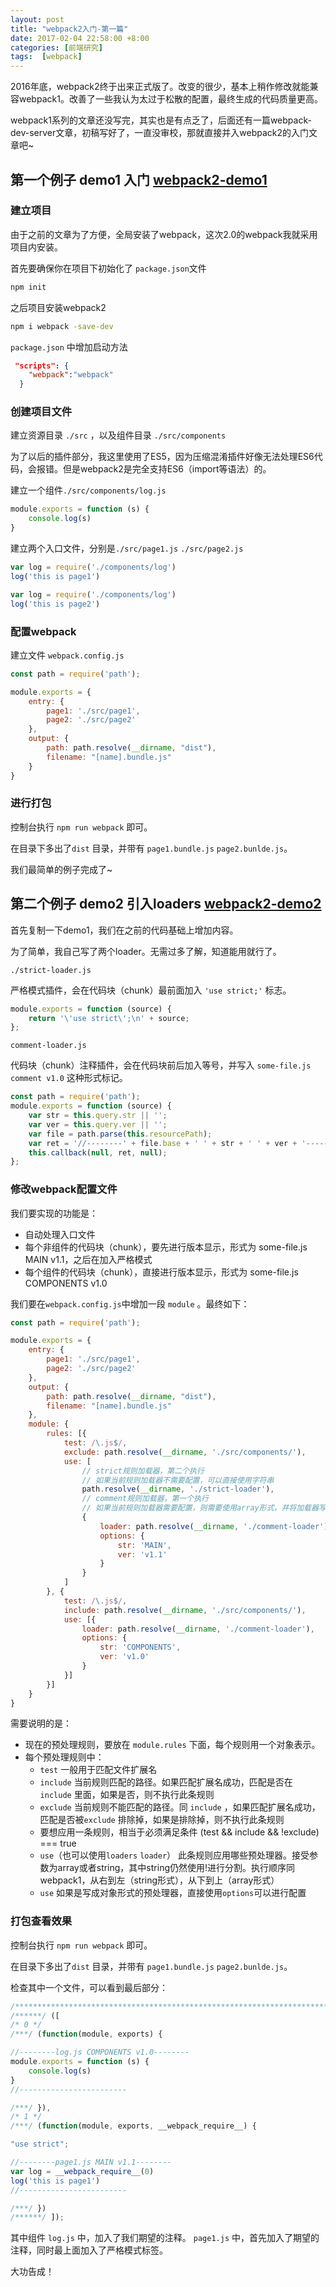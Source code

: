 ```yaml
---
layout: post
title: "webpack2入门-第一篇"
date: 2017-02-04 22:58:00 +8:00
categories: [前端研究]
tags:  [webpack]
---
```


2016年底，webpack2终于出来正式版了。改变的很少，基本上稍作修改就能兼容webpack1。改善了一些我认为太过于松散的配置，最终生成的代码质量更高。

webpack1系列的文章还没写完，其实也是有点乏了，后面还有一篇webpack-dev-server文章，初稿写好了，一直没审校，那就直接并入webpack2的入门文章吧~

## 第一个例子 demo1 入门 [webpack2-demo1](https://github.com/yukapril/learning/tree/master/webpack2-demo/demo1)

### 建立项目

由于之前的文章为了方便，全局安装了webpack，这次2.0的webpack我就采用项目内安装。

首先要确保你在项目下初始化了 `package.json`文件

```bash
npm init
```

之后项目安装webpack2

```bash
npm i webpack -save-dev
```

`package.json` 中增加启动方法

```json
 "scripts": {
    "webpack":"webpack"
  }
```

### 创建项目文件

建立资源目录 `./src` ，以及组件目录 `./src/components`

为了以后的插件部分，我这里使用了ES5，因为压缩混淆插件好像无法处理ES6代码，会报错。但是webpack2是完全支持ES6（import等语法）的。

建立一个组件`./src/components/log.js`

```js
module.exports = function (s) {
    console.log(s)
}
```

建立两个入口文件，分别是`./src/page1.js` `./src/page2.js`

```js
var log = require('./components/log')
log('this is page1')
```

```js
var log = require('./components/log')
log('this is page2')
```

### 配置webpack

建立文件 `webpack.config.js`

```js
const path = require('path');

module.exports = {
    entry: {
        page1: './src/page1',
        page2: './src/page2'
    },
    output: {
        path: path.resolve(__dirname, "dist"),
        filename: "[name].bundle.js"
    }
}
```

### 进行打包

控制台执行 `npm run webpack` 即可。

在目录下多出了`dist` 目录，并带有 `page1.bundle.js` `page2.bunlde.js`。

我们最简单的例子完成了~

## 第二个例子 demo2 引入loaders [webpack2-demo2](https://github.com/yukapril/learning/tree/master/webpack2-demo)

首先复制一下demo1，我们在之前的代码基础上增加内容。

为了简单，我自己写了两个loader。无需过多了解，知道能用就行了。

`./strict-loader.js`

严格模式插件，会在代码块（chunk）最前面加入 `'use strict;'` 标志。

```js
module.exports = function (source) {
    return '\'use strict\';\n' + source;
};
```

`comment-loader.js`

代码块（chunk）注释插件，会在代码块前后加入等号，并写入 `some-file.js comment v1.0` 这种形式标记。

```js
const path = require('path');
module.exports = function (source) {
    var str = this.query.str || '';
    var ver = this.query.ver || '';
    var file = path.parse(this.resourcePath);
    var ret = '//--------' + file.base + ' ' + str + ' ' + ver + '--------\n' + source + '\n//------------------------';
    this.callback(null, ret, null);
};
```

### 修改webpack配置文件

我们要实现的功能是：
* 自动处理入口文件
* 每个非组件的代码块（chunk），要先进行版本显示，形式为 some-file.js MAIN v1.1，之后在加入严格模式
* 每个组件的代码块（chunk），直接进行版本显示，形式为 some-file.js COMPONENTS v1.0


我们要在`webpack.config.js`中增加一段 `module` 。最终如下：

```js
const path = require('path');

module.exports = {
    entry: {
        page1: './src/page1',
        page2: './src/page2'
    },
    output: {
        path: path.resolve(__dirname, "dist"),
        filename: "[name].bundle.js"
    },
    module: {
        rules: [{
            test: /\.js$/,
            exclude: path.resolve(__dirname, './src/components/'),
            use: [
                // strict规则加载器，第二个执行
                // 如果当前规则加载器不需要配置，可以直接使用字符串
                path.resolve(__dirname, './strict-loader'),
                // comment规则加载器，第一个执行
                // 如果当前规则加载器需要配置，则需要使用array形式，并将加载器写成对象传入
                {
                    loader: path.resolve(__dirname, './comment-loader'),
                    options: {
                        str: 'MAIN',
                        ver: 'v1.1'
                    }
                }
            ]
        }, {
            test: /\.js$/,
            include: path.resolve(__dirname, './src/components/'),
            use: [{
                loader: path.resolve(__dirname, './comment-loader'),
                options: {
                    str: 'COMPONENTS',
                    ver: 'v1.0'
                }
            }]
        }]
    }
}
```

需要说明的是：
* 现在的预处理规则，要放在 `module.rules` 下面，每个规则用一个对象表示。
* 每个预处理规则中：
    * `test` 一般用于匹配文件扩展名
    * `include` 当前规则匹配的路径。如果匹配扩展名成功，匹配是否在 `include` 里面，如果是否，则不执行此条规则
    * `exclude` 当前规则不能匹配的路径。同 `include` ，如果匹配扩展名成功，匹配是否被`exclude` 排除掉，如果是排除掉，则不执行此条规则
    * 要想应用一条规则，相当于必须满足条件 (test && include && !exclude) === true
    * `use`（也可以使用`loaders` `loader`） 此条规则应用哪些预处理器。接受参数为array或者string，其中string仍然使用!进行分割。执行顺序同webpack1，从右到左（string形式），从下到上（array形式）
    * `use` 如果是写成对象形式的预处理器，直接使用`options`可以进行配置

### 打包查看效果

控制台执行 `npm run webpack` 即可。

在目录下多出了`dist` 目录，并带有 `page1.bundle.js` `page2.bunlde.js`。

检查其中一个文件，可以看到最后部分：

```js
/************************************************************************/
/******/ ([
/* 0 */
/***/ (function(module, exports) {

//--------log.js COMPONENTS v1.0--------
module.exports = function (s) {
    console.log(s)
}
//------------------------

/***/ }),
/* 1 */
/***/ (function(module, exports, __webpack_require__) {

"use strict";

//--------page1.js MAIN v1.1--------
var log = __webpack_require__(0)
log('this is page1')
//------------------------

/***/ })
/******/ ]);
```

其中组件 `log.js` 中，加入了我们期望的注释。 `page1.js` 中，首先加入了期望的注释，同时最上面加入了严格模式标签。

大功告成！
